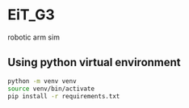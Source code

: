 # EiT_G3
robotic arm sim

## Using python virtual environment
```bash
python -m venv venv
source venv/bin/activate
pip install -r requirements.txt
```

